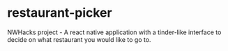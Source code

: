 # restaurant-picker
NWHacks project - A react native application with a tinder-like interface to decide on what restaurant you would like to go to.
